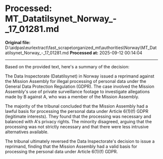 # Processed: MT_Datatilsynet_Norway_-_17_01281.md

**Original file:** D:\aidpas\eurlextract\fast_scrape\organized_mt\authorities\Norway\MT_Datatilsynet_Norway_-_17_01281.md
**Processed at:** 2025-09-12 00:14:04

---

Based on the provided text, here's a summary of the decision:

The Data Inspectorate (Datatilsynet) in Norway issued a reprimand against the Mission Assembly for illegal processing of personal data under the General Data Protection Regulation (GDPR). The case involved the Mission Assembly's use of private surveillance footage to investigate allegations made by B against A, who was a member of the Mission Assembly.

The majority of the tribunal concluded that the Mission Assembly had a lawful basis for processing the personal data under Article 6(1)(f) GDPR (legitimate interests). They found that the processing was necessary and balanced with A's privacy rights. The minority disagreed, arguing that the processing was not strictly necessary and that there were less intrusive alternatives available.

The tribunal ultimately reversed the Data Inspectorate's decision to issue a reprimand, finding that the Mission Assembly had a valid basis for processing the personal data under Article 6(1)(f) GDPR.